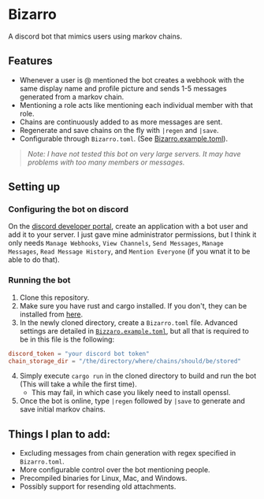 # Bizarro

A discord bot that mimics users using markov chains.

## Features
* Whenever a user is @ mentioned the bot creates a webhook with the same display name and profile picture and sends 1-5 messages generated from a markov chain.
* Mentioning a role acts like mentioning each individual member with that role.
* Chains are continuously added to as more messages are sent.
* Regenerate and save chains on the fly with `|regen` and `|save`.
* Configurable through `Bizarro.toml`. (See [Bizarro.example.toml](Bizarro.example.toml)).

> *Note: I have not tested this bot on very large servers. It may have problems with too many members or messages.*

## Setting up

### Configuring the bot on discord

On the [discord developer portal](https://discordapp.com/developers/applications/), create an application with a bot user and add it to your server.
I just gave mine administrator permissions, but I think it only needs `Manage Webhooks`, `View Channels`, `Send Messages`, `Manage Messages`, `Read Message History`, and `Mention Everyone` (if you wnat it to be able to do that).

### Running the bot

1. Clone this repository.
2. Make sure you have rust and cargo installed. If you don't, they can be installed from [here](https://www.rust-lang.org/tools/install).
3. In the newly cloned directory, create a `Bizarro.toml` file. Advanced settings are detailed in [`Bizzaro.example.toml`](Bizarro.example.toml), but all that is required to be in this file is the following:
```toml
discord_token = "your discord bot token"
chain_storage_dir = "/the/directory/where/chains/should/be/stored"
```
4. Simply execute `cargo run` in the cloned directory to build and run the bot (This will take a while the first time).
    * This may fail, in which case you likely need to install openssl.
5. Once the bot is online, type `|regen` followed by `|save` to generate and save initial markov chains.

## Things I plan to add:

* Excluding messages from chain generation with regex specified in `Bizarro.toml`.
* More configurable control over the bot mentioning people.
* Precompiled binaries for Linux, Mac, and Windows.
* Possibly support for resending old attachments.
